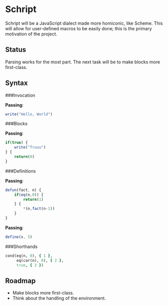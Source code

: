 Schript
=======
Schript will be a JavaScript dialect made more homiconic, like Scheme. This will allow for user-defined macros to be easily done; this is the primary motivation of the project.

Status
------
Parsing works for the most part. The next task will be to make blocks more first-class.

Syntax
------
###Invocation

__Passing__:

```javascript
write("Hello, World")
```

###Blocks

__Passing__:

```javascript
if(true) {
	write("Truuu")
} {
	return(0)
}
```

###Definitions

__Passing__:

```javascript
defun(fact, n) {
	if(eq(n,0)) {
		return(1)
	} {
		*(n,fact(n-1))	
	}
}
```

__Passing__:

```javascript
define(x, 5)
```

###Shorthands
```ruby
cond(eq(n, 0), { 1 },
     eq(car(n), 0), { 2 },
     true, { 3 })
```

Roadmap
-------
- Make blocks more first-class.
- Think about the handling of the environment.